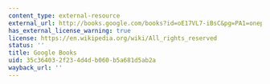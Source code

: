 ```yaml
---
content_type: external-resource
external_url: http://books.google.com/books?id=oE17VL7-iBsC&pg=PA1=onepage
has_external_license_warning: true
license: https://en.wikipedia.org/wiki/All_rights_reserved
status: ''
title: Google Books
uid: 35c36403-2f23-4d4d-b060-b5a681d5ab2a
wayback_url: ''
---
```

